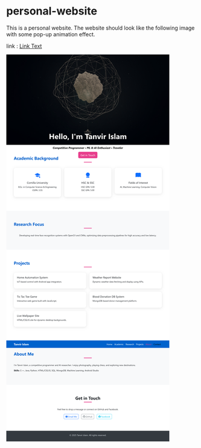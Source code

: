 # personal-website
This is a personal website.
The website should look like the following image with some pop-up animation effect.

link : [Link Text](https://pembja6obcx2ctcsn0zdyq.on.drv.tw/www.12109028.com/)

![image alt](https://github.com/Abnoxious-rafi/personal-website/blob/c497c26ad6bd6b2c21314b86da821ce194785a42/assingment/pic/Screenshot%202025-05-12%20at%2006-03-23%20Tanvir%20Islam%20-%20Portfolio.png)
